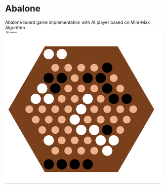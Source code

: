 # Abalone
Abalone board game implementation with AI player based on Mini-Max Algorithm   
![Board Image](board_image.png)
